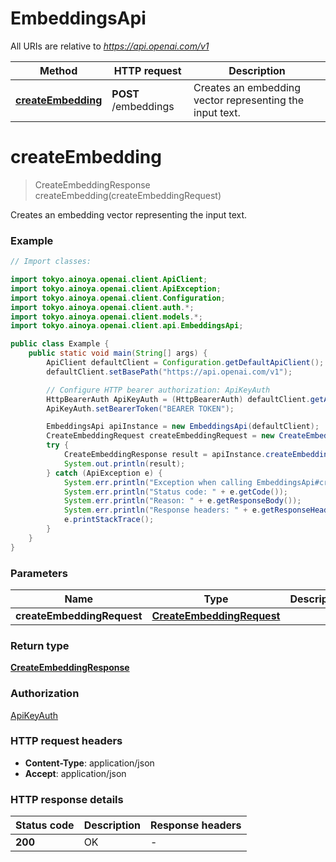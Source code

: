 # EmbeddingsApi

All URIs are relative to *https://api.openai.com/v1*

| Method | HTTP request | Description |
|------------- | ------------- | -------------|
| [**createEmbedding**](EmbeddingsApi.md#createEmbedding) | **POST** /embeddings | Creates an embedding vector representing the input text. |


<a id="createEmbedding"></a>
# **createEmbedding**
> CreateEmbeddingResponse createEmbedding(createEmbeddingRequest)

Creates an embedding vector representing the input text.

### Example

```java
// Import classes:

import tokyo.ainoya.openai.client.ApiClient;
import tokyo.ainoya.openai.client.ApiException;
import tokyo.ainoya.openai.client.Configuration;
import tokyo.ainoya.openai.client.auth.*;
import tokyo.ainoya.openai.client.models.*;
import tokyo.ainoya.openai.client.api.EmbeddingsApi;

public class Example {
    public static void main(String[] args) {
        ApiClient defaultClient = Configuration.getDefaultApiClient();
        defaultClient.setBasePath("https://api.openai.com/v1");

        // Configure HTTP bearer authorization: ApiKeyAuth
        HttpBearerAuth ApiKeyAuth = (HttpBearerAuth) defaultClient.getAuthentication("ApiKeyAuth");
        ApiKeyAuth.setBearerToken("BEARER TOKEN");

        EmbeddingsApi apiInstance = new EmbeddingsApi(defaultClient);
        CreateEmbeddingRequest createEmbeddingRequest = new CreateEmbeddingRequest(); // CreateEmbeddingRequest | 
        try {
            CreateEmbeddingResponse result = apiInstance.createEmbedding(createEmbeddingRequest);
            System.out.println(result);
        } catch (ApiException e) {
            System.err.println("Exception when calling EmbeddingsApi#createEmbedding");
            System.err.println("Status code: " + e.getCode());
            System.err.println("Reason: " + e.getResponseBody());
            System.err.println("Response headers: " + e.getResponseHeaders());
            e.printStackTrace();
        }
    }
}
```

### Parameters

| Name | Type | Description  | Notes |
|------------- | ------------- | ------------- | -------------|
| **createEmbeddingRequest** | [**CreateEmbeddingRequest**](CreateEmbeddingRequest.md)|  | |

### Return type

[**CreateEmbeddingResponse**](CreateEmbeddingResponse.md)

### Authorization

[ApiKeyAuth](../README.md#ApiKeyAuth)

### HTTP request headers

 - **Content-Type**: application/json
 - **Accept**: application/json

### HTTP response details
| Status code | Description | Response headers |
|-------------|-------------|------------------|
| **200** | OK |  -  |

